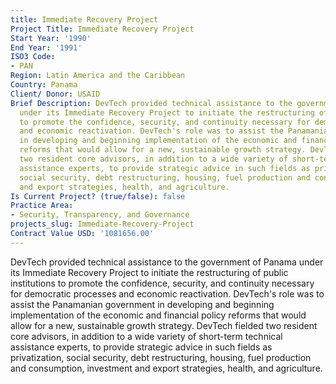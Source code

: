 ```yaml
---
title: Immediate Recovery Project
Project Title: Immediate Recovery Project
Start Year: '1990'
End Year: '1991'
ISO3 Code:
- PAN
Region: Latin America and the Caribbean
Country: Panama
Client/ Donor: USAID
Brief Description: DevTech provided technical assistance to the government of Panama
  under its Immediate Recovery Project to initiate the restructuring of public institutions
  to promote the confidence, security, and continuity necessary for democratic processes
  and economic reactivation. DevTech's role was to assist the Panamanian government
  in developing and beginning implementation of the economic and financial policy
  reforms that would allow for a new, sustainable growth strategy. DevTech fielded
  two resident core advisors, in addition to a wide variety of short-term technical
  assistance experts, to provide strategic advice in such fields as privatization,
  social security, debt restructuring, housing, fuel production and consumption, investment
  and export strategies, health, and agriculture.
Is Current Project? (true/false): false
Practice Area:
- Security, Transparency, and Governance
projects_slug: Immediate-Recovery-Project
Contract Value USD: '1081656.00'
---
```


DevTech provided technical assistance to the government of Panama under its Immediate Recovery Project to initiate the restructuring of public institutions to promote the confidence, security, and continuity necessary for democratic processes and economic reactivation. DevTech's role was to assist the Panamanian government in developing and beginning implementation of the economic and financial policy reforms that would allow for a new, sustainable growth strategy. DevTech fielded two resident core advisors, in addition to a wide variety of short-term technical assistance experts, to provide strategic advice in such fields as privatization, social security, debt restructuring, housing, fuel production and consumption, investment and export strategies, health, and agriculture.
